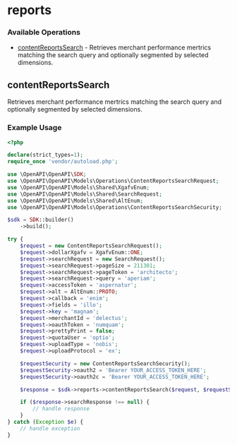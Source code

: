 # reports

### Available Operations

* [contentReportsSearch](#contentreportssearch) - Retrieves merchant performance mertrics matching the search query and optionally segmented by selected dimensions.

## contentReportsSearch

Retrieves merchant performance mertrics matching the search query and optionally segmented by selected dimensions.

### Example Usage

```php
<?php

declare(strict_types=1);
require_once 'vendor/autoload.php';

use \OpenAPI\OpenAPI\SDK;
use \OpenAPI\OpenAPI\Models\Operations\ContentReportsSearchRequest;
use \OpenAPI\OpenAPI\Models\Shared\XgafvEnum;
use \OpenAPI\OpenAPI\Models\Shared\SearchRequest;
use \OpenAPI\OpenAPI\Models\Shared\AltEnum;
use \OpenAPI\OpenAPI\Models\Operations\ContentReportsSearchSecurity;

$sdk = SDK::builder()
    ->build();

try {
    $request = new ContentReportsSearchRequest();
    $request->dollarXgafv = XgafvEnum::ONE;
    $request->searchRequest = new SearchRequest();
    $request->searchRequest->pageSize = 211301;
    $request->searchRequest->pageToken = 'architecto';
    $request->searchRequest->query = 'aperiam';
    $request->accessToken = 'aspernatur';
    $request->alt = AltEnum::PROTO;
    $request->callback = 'enim';
    $request->fields = 'illo';
    $request->key = 'magnam';
    $request->merchantId = 'delectus';
    $request->oauthToken = 'numquam';
    $request->prettyPrint = false;
    $request->quotaUser = 'optio';
    $request->uploadType = 'nobis';
    $request->uploadProtocol = 'ex';

    $requestSecurity = new ContentReportsSearchSecurity();
    $requestSecurity->oauth2 = 'Bearer YOUR_ACCESS_TOKEN_HERE';
    $requestSecurity->oauth2c = 'Bearer YOUR_ACCESS_TOKEN_HERE';

    $response = $sdk->reports->contentReportsSearch($request, $requestSecurity);

    if ($response->searchResponse !== null) {
        // handle response
    }
} catch (Exception $e) {
    // handle exception
}
```
